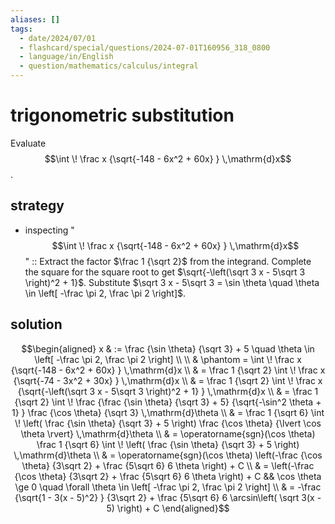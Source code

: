 ```yaml
---
aliases: []
tags:
  - date/2024/07/01
  - flashcard/special/questions/2024-07-01T160956_318_0800
  - language/in/English
  - question/mathematics/calculus/integral
---
```


# trigonometric substitution

Evaluate $$\int \! \frac x {\sqrt{-148 - 6x^2 + 60x} } \,\mathrm{d}x$$.

## strategy

- inspecting "$$\int \! \frac x {\sqrt{-148 - 6x^2 + 60x} } \,\mathrm{d}x$$" :: Extract the factor $\frac 1 {\sqrt 2}$ from the integrand. Complete the square for the square root to get $\sqrt{-\left(\sqrt 3 x - 5\sqrt 3 \right)^2 + 1}$. Substitute $\sqrt 3 x - 5\sqrt 3 = \sin \theta \quad \theta \in \left[ -\frac \pi 2, \frac \pi 2 \right]$. <!--SR:!2024-07-14,9,250-->

## solution

$$\begin{aligned}
x & := \frac {\sin \theta} {\sqrt 3} + 5 \quad \theta \in \left[ -\frac \pi 2, \frac \pi 2 \right] \\
\\
& \phantom = \int \! \frac x {\sqrt{-148 - 6x^2 + 60x} } \,\mathrm{d}x \\
& = \frac 1 {\sqrt 2} \int \! \frac x {\sqrt{-74 - 3x^2 + 30x} } \,\mathrm{d}x \\
& = \frac 1 {\sqrt 2} \int \! \frac x {\sqrt{-\left(\sqrt 3 x - 5\sqrt 3 \right)^2 + 1} } \,\mathrm{d}x \\
& = \frac 1 {\sqrt 2} \int \! \frac {\frac {\sin \theta} {\sqrt 3} + 5} {\sqrt{-\sin^2 \theta + 1} } \frac {\cos \theta} {\sqrt 3} \,\mathrm{d}\theta \\
& = \frac 1 {\sqrt 6} \int \! \left( \frac {\sin \theta} {\sqrt 3} + 5 \right) \frac {\cos \theta} {\lvert \cos \theta \rvert} \,\mathrm{d}\theta \\
& = \operatorname{sgn}(\cos \theta) \frac 1 {\sqrt 6} \int \! \left( \frac {\sin \theta} {\sqrt 3} + 5 \right) \,\mathrm{d}\theta \\
& = \operatorname{sgn}(\cos \theta) \left(-\frac {\cos \theta} {3\sqrt 2} + \frac {5\sqrt 6} 6 \theta \right) + C \\
& = \left(-\frac {\cos \theta} {3\sqrt 2} + \frac {5\sqrt 6} 6 \theta \right) + C && \cos \theta \ge 0 \quad \forall \theta \in \left[ -\frac \pi 2, \frac \pi 2 \right] \\
& = -\frac {\sqrt{1 - 3(x - 5)^2} } {3\sqrt 2} + \frac {5\sqrt 6} 6 \arcsin\left( \sqrt 3(x - 5) \right) + C
\end{aligned}$$
